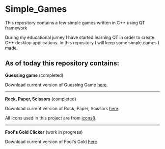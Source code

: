 # Simple_Games
This repository contains a few simple games written in C++ using QT framework

During my educational jurney I have started learning QT in order to create C++ desktop applications. In this repository I will keep some simple games I made.

As of today this repository contains:
---
**Guessing game** (completed)

Download current version of Guessing Game [here](https://github.com/AdrianSuliga/Simple_Games/releases/tag/guessing_game_8).

---

**Rock, Paper, Scissors** (completed)

Download current version of Rock, Paper, Scissors [here](https://github.com/AdrianSuliga/Simple_Games/releases/tag/R_S_P_7).

All icons used in this project are from [icons8](https://icons8.com).

---

**Fool's Gold Clicker** (work in progress)

Download current version of Fool's Gold [here](https://github.com/AdrianSuliga/Simple_Games/releases/tag/F_G_C_2).
